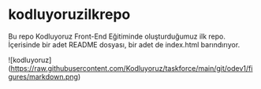 # kodluyoruzilkrepo
Bu repo Kodluyoruz Front-End Eğitiminde oluşturduğumuz ilk repo. İçerisinde bir adet README dosyası, bir adet de index.html barındırıyor.

![kodluyoruz] (https://raw.githubusercontent.com/Kodluyoruz/taskforce/main/git/odev1/figures/markdown.png)

